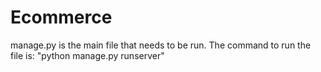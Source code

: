 # Ecommerce
manage.py is the main file that needs to be run.
The command to run the file is:
"python manage.py runserver"
